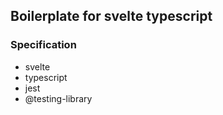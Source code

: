 ## Boilerplate for svelte typescript

### Specification
- svelte
- typescript
- jest
- @testing-library